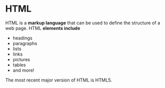 # HTML

HTML is a **markup language** that can be used to define the structure of a web page. HTML **elements include**

* headings
* paragraphs
* lists
* links
* pictures
* tables
* and more!

The most recent major version of HTML is HTML5.